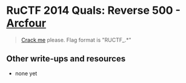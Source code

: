 # RuCTF 2014 Quals: Reverse 500 - [Arcfour](https://github.com/HackerDom/ructf-2014-quals/tree/master/tasks/arcfour)

> [Crack me](arcfour.zip) please.
> Flag format is "RUCTF\_.\*"

## Other write-ups and resources

* none yet
